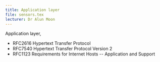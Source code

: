 ```yaml
---
title: Application layer
file: sensors.tex
lecturer: Dr Alun Moon
---
```

Application layer,
* RFC2616 Hypertext Transfer Protocol
* RFC7540 Hypertext Transfer Protocol Version 2
* RFC1123  Requirements for Internet Hosts -- Application and Support
